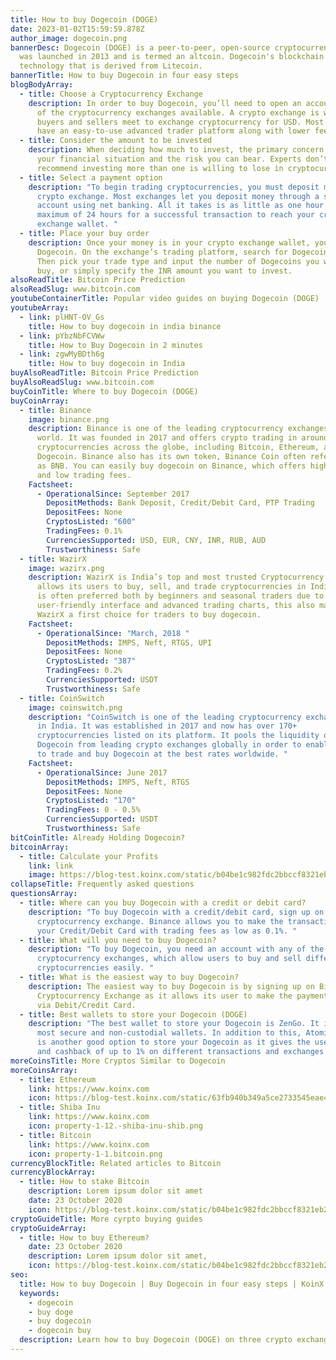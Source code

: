 ```yaml
---
title: How to buy Dogecoin (DOGE)
date: 2023-01-02T15:59:59.878Z
author_image: dogecoin.png
bannerDesc: Dogecoin (DOGE) is a peer-to-peer, open-source cryptocurrency. It
  was launched in 2013 and is termed an altcoin. Dogecoin's blockchain uses
  technology that is derived from Litecoin.
bannerTitle: How to buy Dogecoin in four easy steps
blogBodyArray:
  - title: Choose a Cryptocurrency Exchange
    description: In order to buy Dogecoin, you’ll need to open an account with any
      of the cryptocurrency exchanges available. A crypto exchange is where
      buyers and sellers meet to exchange cryptocurrency for USD. Most exchanges
      have an easy-to-use advanced trader platform along with lower fees.
  - title: Consider the amount to be invested
    description: When deciding how much to invest, the primary concern should be
      your financial situation and the risk you can bear. Experts don’t
      recommend investing more than one is willing to lose in cryptocurrencies.
  - title: Select a payment option
    description: "To begin trading cryptocurrencies, you must deposit money in your
      crypto exchange. Most exchanges let you deposit money through a savings
      account using net banking. All it takes is as little as one hour and a
      maximum of 24 hours for a successful transaction to reach your crypto
      exchange wallet. "
  - title: Place your buy order
    description: Once your money is in your crypto exchange wallet, you can purchase
      Dogecoin. On the exchange’s trading platform, search for Dogecoin or DOGE.
      Then pick your trade type and input the number of Dogecoins you want to
      buy, or simply specify the INR amount you want to invest.
alsoReadTitle: Bitcoin Price Prediction
alsoReadSlug: www.bitcoin.com
youtubeContainerTitle: Popular video guides on buying Dogecoin (DOGE)
youtubeArray:
  - link: plHNT-OV_Gs
    title: How to buy dogecoin in india binance
  - link: pYbzNbFCVWw
    title: How to Buy Dogecoin in 2 minutes
  - link: zgwMyBDth6g
    title: How to buy dogecoin in India
buyAlsoReadTitle: Bitcoin Price Prediction
buyAlsoReadSlug: www.bitcoin.com
buyCoinTitle: Where to buy Dogecoin (DOGE)
buyCoinArray:
  - title: Binance
    image: binance.png
    description: Binance is one of the leading cryptocurrency exchanges in the
      world. It was founded in 2017 and offers crypto trading in around 600
      cryptocurrencies across the globe, including Bitcoin, Ethereum, and
      Dogecoin. Binance also has its own token, Binance Coin often referred to
      as BNB. You can easily buy dogecoin on Binance, which offers high security
      and low trading fees.
    Factsheet:
      - OperationalSince: September 2017
        DepositMethods: Bank Deposit, Credit/Debit Card, PTP Trading
        DepositFees: None
        CryptosListed: "600"
        TradingFees: 0.1%
        CurrenciesSupported: USD, EUR, CNY, INR, RUB, AUD
        Trustworthiness: Safe
  - title: WazirX
    image: wazirx.png
    description: WazirX is India’s top and most trusted Cryptocurrency exchange. It
      allows its users to buy, sell, and trade cryptocurrencies in India. WazirX
      is often preferred both by beginners and seasonal traders due to its
      user-friendly interface and advanced trading charts, this also makes
      WazirX a first choice for traders to buy dogecoin.
    Factsheet:
      - OperationalSince: "March, 2018 "
        DepositMethods: IMPS, Neft, RTGS, UPI
        DepositFees: None
        CryptosListed: "387"
        TradingFees: 0.2%
        CurrenciesSupported: USDT
        Trustworthiness: Safe
  - title: CoinSwitch
    image: coinswitch.png
    description: "CoinSwitch is one of the leading cryptocurrency exchange platforms
      in India. It was established in 2017 and now has over 170+
      cryptocurrencies listed on its platform. It pools the liquidity of
      Dogecoin from leading crypto exchanges globally in order to enable users
      to trade and buy Dogecoin at the best rates worldwide. "
    Factsheet:
      - OperationalSince: June 2017
        DepositMethods: IMPS, Neft, RTGS
        DepositFees: None
        CryptosListed: "170"
        TradingFees: 0 - 0.5%
        CurrenciesSupported: USDT
        Trustworthiness: Safe
bitCoinTitle: Already Holding Dogecoin?
bitcoinArray:
  - title: Calculate your Profits
    link: link
    image: https://blog-test.koinx.com/static/b04be1c982fdc2bbccf8321eb29acf4c/hold_coin.png
collapseTitle: Frequently asked questions
questionsArray:
  - title: Where can you buy Dogecoin with a credit or debit card?
    description: "To buy Dogecoin with a credit/debit card, sign up on the Binance
      cryptocurrency exchange. Binance allows you to make the transaction using
      your Credit/Debit Card with trading fees as low as 0.1%. "
  - title: What will you need to buy Dogecoin?
    description: "To buy Dogecoin, you need an account with any of the
      cryptocurrency exchanges, which allow users to buy and sell different
      cryptocurrencies easily. "
  - title: What is the easiest way to buy Dogecoin?
    description: The easiest way to buy Dogecoin is by signing up on Binance
      Cryptocurrency Exchange as it allows its user to make the payment directly
      via Debit/Credit Card.
  - title: Best wallets to store your Dogecoin (DOGE)
    description: "The best wallet to store your Dogecoin is ZenGo. It is one of the
      most secure and non-custodial wallets. In addition to this, Atomic Wallet
      is another good option to store your Dogecoin as it gives the user rewards
      and cashback of up to 1% on different transactions and exchanges. "
moreCoinsTitle: More Cryptos Similar to Dogecoin
moreCoinsArray:
  - title: Ethereum
    link: https://www.koinx.com
    icon: https://blog-test.koinx.com/static/63fb940b349a5ce2733545eae4116c5c/ET.png
  - title: Shiba Inu
    link: https://www.koinx.com
    icon: property-1-12.-shiba-inu-shib.png
  - title: Bitcoin
    link: https://www.koinx.com
    icon: property-1-1.bitcoin.png
currencyBlockTitle: Related articles to Bitcoin
currencyBlockArray:
  - title: How to stake Bitcoin
    description: Lorem ipsum dolor sit amet
    date: 23 October 2020
    icon: https://blog-test.koinx.com/static/b04be1c982fdc2bbccf8321eb29acf4c/hold_coin.png
cryptoGuideTitle: More cyrpto buying guides
cryptoGuideArray:
  - title: How to buy Ethereum?
    date: 23 October 2020
    description: Lorem ipsum dolor sit amet,
    icon: https://blog-test.koinx.com/static/b04be1c982fdc2bbccf8321eb29acf4c/hold_coin.png
seo:
  title: How to buy Dogecoin | Buy Dogecoin in four easy steps | KoinX
  keywords:
    - dogecoin
    - buy doge
    - buy dogecoin
    - dogecoin buy
  description: Learn how to buy Dogecoin (DOGE) on three crypto exchanges
---
```

